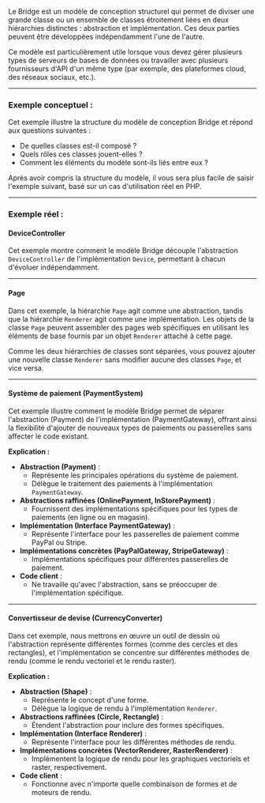 <!--**Bridge - Modèle de conception structurel**-->
Le Bridge est un modèle de conception structurel qui permet de diviser une grande classe ou un ensemble de classes étroitement liées en deux hiérarchies distinctes : abstraction et implémentation. Ces deux parties peuvent être développées indépendamment l'une de l'autre.  

Ce modèle est particulièrement utile lorsque vous devez gérer plusieurs types de serveurs de bases de données ou travailler avec plusieurs fournisseurs d'API d'un même type (par exemple, des plateformes cloud, des réseaux sociaux, etc.).  

---

### **Exemple conceptuel :**  
Cet exemple illustre la structure du modèle de conception Bridge et répond aux questions suivantes :  
- De quelles classes est-il composé ?  
- Quels rôles ces classes jouent-elles ?  
- Comment les éléments du modèle sont-ils liés entre eux ?  

Après avoir compris la structure du modèle, il vous sera plus facile de saisir l'exemple suivant, basé sur un cas d'utilisation réel en PHP.  

---

### **Exemple réel :**  

#### **DeviceController**  
Cet exemple montre comment le modèle Bridge découple l'abstraction `DeviceController` de l'implémentation `Device`, permettant à chacun d'évoluer indépendamment.  

---

#### **Page**  
Dans cet exemple, la hiérarchie `Page` agit comme une abstraction, tandis que la hiérarchie `Renderer` agit comme une implémentation. Les objets de la classe `Page` peuvent assembler des pages web spécifiques en utilisant les éléments de base fournis par un objet `Renderer` attaché à cette page.  

Comme les deux hiérarchies de classes sont séparées, vous pouvez ajouter une nouvelle classe `Renderer` sans modifier aucune des classes `Page`, et vice versa.  

---

#### **Système de paiement (PaymentSystem)**  
Cet exemple illustre comment le modèle Bridge permet de séparer l'abstraction (Payment) de l'implémentation (PaymentGateway), offrant ainsi la flexibilité d'ajouter de nouveaux types de paiements ou passerelles sans affecter le code existant.  

**Explication :**  
- **Abstraction (Payment)** :  
  - Représente les principales opérations du système de paiement.  
  - Délègue le traitement des paiements à l'implémentation `PaymentGateway`.  
- **Abstractions raffinées (OnlinePayment, InStorePayment)** :  
  - Fournissent des implémentations spécifiques pour les types de paiements (en ligne ou en magasin).  
- **Implémentation (Interface PaymentGateway)** :  
  - Représente l'interface pour les passerelles de paiement comme PayPal ou Stripe.  
- **Implémentations concrètes (PayPalGateway, StripeGateway)** :  
  - Implémentations spécifiques pour différentes passerelles de paiement.  
- **Code client** :  
  - Ne travaille qu'avec l'abstraction, sans se préoccuper de l'implémentation spécifique.  

---

#### **Convertisseur de devise (CurrencyConverter)**  
Dans cet exemple, nous mettrons en œuvre un outil de dessin où l'abstraction représente différentes formes (comme des cercles et des rectangles), et l'implémentation se concentre sur différentes méthodes de rendu (comme le rendu vectoriel et le rendu raster).  

**Explication :**  
- **Abstraction (Shape)** :  
  - Représente le concept d'une forme.  
  - Délègue la logique de rendu à l'implémentation `Renderer`.  
- **Abstractions raffinées (Circle, Rectangle)** :  
  - Étendent l'abstraction pour inclure des formes spécifiques.  
- **Implémentation (Interface Renderer)** :  
  - Représente l'interface pour les différentes méthodes de rendu.  
- **Implémentations concrètes (VectorRenderer, RasterRenderer)** :  
  - Implémentent la logique de rendu pour les graphiques vectoriels et raster, respectivement.  
- **Code client** :  
  - Fonctionne avec n'importe quelle combinaison de formes et de moteurs de rendu.  